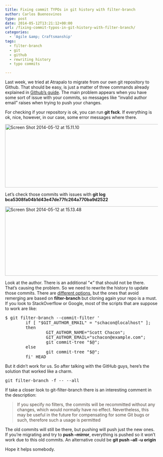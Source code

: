 ```yaml
---
title: Fixing commit TYPOs in git history with filter-branch
author: Carlos Buenosvinos
type: post
date: 2014-05-12T13:21:12+00:00
url: /fixing-commit-typos-in-git-history-with-filter-branch/
categories:
  - 'Agile &amp; Craftsmanship'
tags:
  - filter-branch
  - git
  - github
  - rewriting history
  - typo commits

---
```

Last week, we tried at Atrapalo to migrate from our own git repository to Github. That should be easy, is just a matter of three commands already explained in <a href="https://help.github.com/articles/importing-an-external-git-repository" target="_blank">Github&#8217;s guide</a>. The main problem appears when you have some sort of issue with your commits, so messages like &#8220;invalid author email&#8221; raises when trying to push your changes.

<!--more-->

For checking if your repository is ok, you can run **git fsck**. If everything is ok, nice, however, in our case, some error messages where there.

[<img class="size-large wp-image-418 aligncenter" src="https://i2.wp.com/carlosbuenosvinos.com/posts/images/2014/05/Screen-Shot-2014-05-12-at-15.11.10-1024x344.png?resize=620%2C208" alt="Screen Shot 2014-05-12 at 15.11.10" width="620" height="208" srcset="https://i1.wp.com/carlosbuenosvinos.com/posts/images/2014/05/Screen-Shot-2014-05-12-at-15.11.10.png?resize=1024%2C344&ssl=1 1024w, https://i1.wp.com/carlosbuenosvinos.com/posts/images/2014/05/Screen-Shot-2014-05-12-at-15.11.10.png?resize=300%2C100&ssl=1 300w, https://i1.wp.com/carlosbuenosvinos.com/posts/images/2014/05/Screen-Shot-2014-05-12-at-15.11.10.png?w=1240&ssl=1 1240w" sizes="(max-width: 620px) 100vw, 620px" data-recalc-dims="1" />][1]

Let&#8217;s check those commits with issues with **git log bca5308fa04b1d43e47de77fc264a770ba9d2522**

[<img class="size-large wp-image-419 aligncenter" src="https://i0.wp.com/carlosbuenosvinos.com/posts/images/2014/05/Screen-Shot-2014-05-12-at-15.13.48-1024x377.png?resize=620%2C228" alt="Screen Shot 2014-05-12 at 15.13.48" width="620" height="228" srcset="https://i1.wp.com/carlosbuenosvinos.com/posts/images/2014/05/Screen-Shot-2014-05-12-at-15.13.48.png?resize=1024%2C377&ssl=1 1024w, https://i1.wp.com/carlosbuenosvinos.com/posts/images/2014/05/Screen-Shot-2014-05-12-at-15.13.48.png?resize=300%2C110&ssl=1 300w, https://i1.wp.com/carlosbuenosvinos.com/posts/images/2014/05/Screen-Shot-2014-05-12-at-15.13.48.png?w=1240&ssl=1 1240w" sizes="(max-width: 620px) 100vw, 620px" data-recalc-dims="1" />][2]

Look at the author. There is an additional &#8220;**<**&#8221; that should not be there. That&#8217;s causing the problem. So we need to rewrite the history to update those commits. There are <a href="http://git-scm.com/book/en/Git-Tools-Rewriting-History" target="_blank">different options</a>, but the ones that avoid remerging are based on **filter-branch** but cloning again your repo is a must. If you look to StackOverflow or Google, most of the scripts that are suppose to work are like:

<pre class="brush: bash; gutter: true">$ git filter-branch --commit-filter &#039;
        if [ "$GIT_AUTHOR_EMAIL" = "schacon@localhost" ];
        then
                GIT_AUTHOR_NAME="Scott Chacon";
                GIT_AUTHOR_EMAIL="schacon@example.com";
                git commit-tree "$@";
        else
                git commit-tree "$@";
        fi&#039; HEAD</pre>

But it didn&#8217;t work for us. So after talking with the GitHub guys, here&#8217;s the solution that worked like a charm.

<pre class="brush: bash; gutter: true">git filter-branch -f -- --all</pre>

If take a closer look to git-filter-branch there is an interesting comment in the description:

> <span style="color: #4e443c;">If you specify no filters, the commits will be recommitted without any changes, which would normally have no effect. Nevertheless, this may be useful in the future for compensating for some Git bugs or such, therefore such a usage is permitted</span>

The old commits will still be there, but pushing will push just the new ones. If you&#8217;re migrating and try to **push &#8211;mirror**, everything is pushed so it won&#8217;t work due to this old commits. An alternative could be **git push &#8211;all -u origin**

Hope it helps somebody.

 [1]: https://i1.wp.com/carlosbuenosvinos.com/posts/images/2014/05/Screen-Shot-2014-05-12-at-15.11.10.png
 [2]: https://i1.wp.com/carlosbuenosvinos.com/posts/images/2014/05/Screen-Shot-2014-05-12-at-15.13.48.png